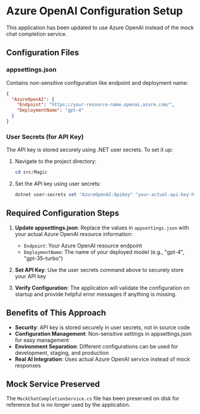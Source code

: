 # Azure OpenAI Configuration Setup

This application has been updated to use Azure OpenAI instead of the mock chat completion service.

## Configuration Files

### appsettings.json
Contains non-sensitive configuration like endpoint and deployment name:
```json
{
  "AzureOpenAI": {
    "Endpoint": "https://your-resource-name.openai.azure.com/",
    "DeploymentName": "gpt-4"
  }
}
```

### User Secrets (for API Key)
The API key is stored securely using .NET user secrets. To set it up:

1. Navigate to the project directory:
   ```powershell
   cd src/Magic
   ```

2. Set the API key using user secrets:
   ```powershell
   dotnet user-secrets set "AzureOpenAI:ApiKey" "your-actual-api-key-here"
   ```

## Required Configuration Steps

1. **Update appsettings.json**: Replace the values in `appsettings.json` with your actual Azure OpenAI resource information:
   - `Endpoint`: Your Azure OpenAI resource endpoint
   - `DeploymentName`: The name of your deployed model (e.g., "gpt-4", "gpt-35-turbo")

2. **Set API Key**: Use the user secrets command above to securely store your API key

3. **Verify Configuration**: The application will validate the configuration on startup and provide helpful error messages if anything is missing.

## Benefits of This Approach

- **Security**: API key is stored securely in user secrets, not in source code
- **Configuration Management**: Non-sensitive settings in appsettings.json for easy management
- **Environment Separation**: Different configurations can be used for development, staging, and production
- **Real AI Integration**: Uses actual Azure OpenAI service instead of mock responses

## Mock Service Preserved

The `MockChatCompletionService.cs` file has been preserved on disk for reference but is no longer used by the application.
